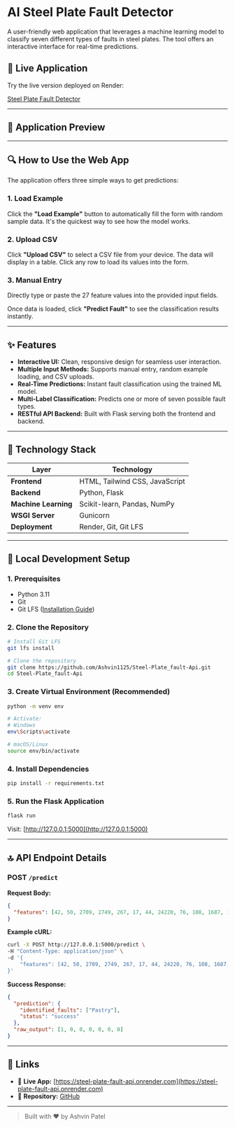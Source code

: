 # AI Steel Plate Fault Detector

A user-friendly web application that leverages a machine learning model to classify seven different types of faults in steel plates. The tool offers an interactive interface for real-time predictions.

## 🔗 Live Application

Try the live version deployed on Render:

[Steel Plate Fault Detector](https://steel-plate-fault-api.onrender.com)

---

## 📲 Application Preview

&#x20;

---

## 🔍 How to Use the Web App

The application offers three simple ways to get predictions:

### 1. Load Example

Click the **"Load Example"** button to automatically fill the form with random sample data. It's the quickest way to see how the model works.

### 2. Upload CSV

Click **"Upload CSV"** to select a CSV file from your device. The data will display in a table. Click any row to load its values into the form.

### 3. Manual Entry

Directly type or paste the 27 feature values into the provided input fields.

Once data is loaded, click **"Predict Fault"** to see the classification results instantly.

---

## ✨ Features

* **Interactive UI:** Clean, responsive design for seamless user interaction.
* **Multiple Input Methods:** Supports manual entry, random example loading, and CSV uploads.
* **Real-Time Predictions:** Instant fault classification using the trained ML model.
* **Multi-Label Classification:** Predicts one or more of seven possible fault types.
* **RESTful API Backend:** Built with Flask serving both the frontend and backend.

---

## 🔧 Technology Stack

| Layer                | Technology                     |
| -------------------- | ------------------------------ |
| **Frontend**         | HTML, Tailwind CSS, JavaScript |
| **Backend**          | Python, Flask                  |
| **Machine Learning** | Scikit-learn, Pandas, NumPy    |
| **WSGI Server**      | Gunicorn                       |
| **Deployment**       | Render, Git, Git LFS           |

---

## 💪 Local Development Setup

### 1. Prerequisites

* Python 3.11
* Git
* Git LFS ([Installation Guide](https://git-lfs.github.com/))

### 2. Clone the Repository

```bash
# Install Git LFS
git lfs install

# Clone the repository
git clone https://github.com/Ashvin1125/Steel-Plate_fault-Api.git
cd Steel-Plate_fault-Api
```

### 3. Create Virtual Environment (Recommended)

```bash
python -m venv env

# Activate:
# Windows
env\Scripts\activate

# macOS/Linux
source env/bin/activate
```

### 4. Install Dependencies

```bash
pip install -r requirements.txt
```

### 5. Run the Flask Application

```bash
flask run
```

Visit: [http://127.0.0.1:5000](http://127.0.0.1:5000)

---

## 🔝 API Endpoint Details

### POST `/predict`

**Request Body:**

```json
{
  "features": [42, 50, 2709, 2749, 267, 17, 44, 24220, 76, 108, 1687, 1, 0, 80, 0.0498, 0.2415, 0.1818, 0.0047, 0.4706, 0.1, 1, 2.4265, 0.9031, 1.6435, 0.8182, -0.2913, 0.5822]
}
```

**Example cURL:**

```bash
curl -X POST http://127.0.0.1:5000/predict \
-H "Content-Type: application/json" \
-d '{
    "features": [42, 50, 2709, 2749, 267, 17, 44, 24220, 76, 108, 1687, 1, 0, 80, 0.0498, 0.2415, 0.1818, 0.0047, 0.4706, 0.1, 1, 2.4265, 0.9031, 1.6435, 0.8182, -0.2913, 0.5822]
}'
```

**Success Response:**

```json
{
  "prediction": {
    "identified_faults": ["Pastry"],
    "status": "success"
  },
  "raw_output": [1, 0, 0, 0, 0, 0, 0]
}
```

---

## 📍 Links

* 📅 **Live App:** [https://steel-plate-fault-api.onrender.com](https://steel-plate-fault-api.onrender.com)
* 📁 **Repository:** [GitHub](https://github.com/Ashvin1125/Steel-Plate_fault-Api)

---

> Built with ❤️ by Ashvin Patel
